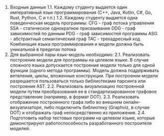 1. Входные данные
1.1. Каждому студенту выдается один императивный язык программирования (С++, Java, Kotlin, C#, Go, Rust, Python, С и т.п.)
1.2. Каждому студенту выдается одна поведенческая модель программы:
CFG - граф потока управления
SSA - статическое однократное присваивание
DDG - граф зависимостей по данным
PDG - граф зависимостей программы
ASG - абстрактный семантический граф
TAC - трехадресный код
Комбинация языка программирования и модели должна быть уникальной в пределах потока
2. Для выбранной пары язык-модель необходимо:
2.1. Реализовать построение модели для программы на целевом языке. В случае сложного языка допускается построение модели только для одной функции (одного метода программы). Модель должна поддерживать ветвления, циклы, вложенные конструкции. При построении модели разрешается пользоваться только библиотеками парсинга или построения AST.
2.2. Реализовать визуализацию построенной модели путем преобразования ее в стандартизированное графовое представление (например, в формат DOT).
2.3. Реализовать отображение построенного графа либо во внешнем онлайн-визуализаторе, либо подключить библиотеку (Graphviz, в случае DOT) и отображать граф непосредственно из приложения.
2.4. Подготовить набор тестовых программ на целевом языке, которые демонстрируют работоспособность разработанного построителя моделей.

